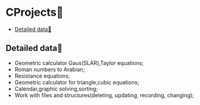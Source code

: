 # CProjects🦾
-  [Detailed data📃](#Detailed-data📃)

## Detailed data📃
* Geometric calculator Gaus(SLAR),Taylor equations;
* Roman numbers to Arabian;
* Resistance equations;
* Geometric calculator for triangle,cubic equations;
* Calendar,graphic solving,sorting;
* Work with files and structures(deleting, updating, recording, changing);
